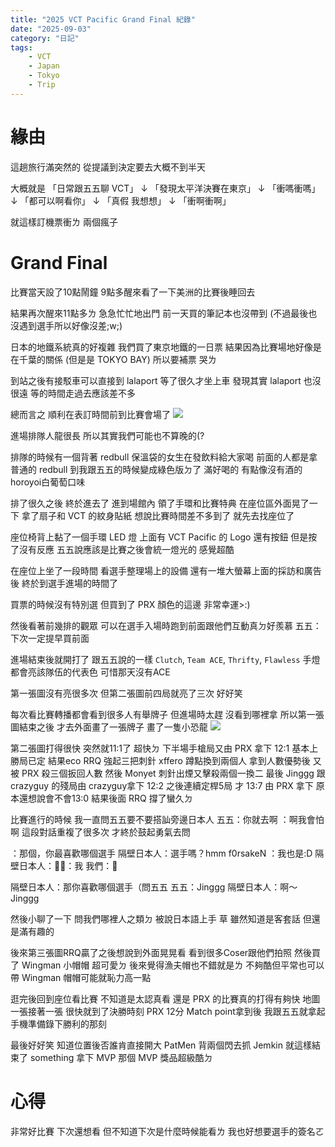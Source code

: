 ```yaml
---
title: "2025 VCT Pacific Grand Final 紀錄"
date: "2025-09-03"
category: "日記"
tags: 
    - VCT
    - Japan
    - Tokyo
    - Trip
---
```


# 緣由

這趟旅行滿突然的
從提議到決定要去大概不到半天

大概就是
「日常跟五五聊 VCT」
↓
「發現太平洋決賽在東京」
↓
「衝嗎衝嗎」
↓
「都可以啊看你」
↓
「真假 我想想」
↓
「衝啊衝啊」

就這樣訂機票衝ㄌ
兩個瘋子

# Grand Final

比賽當天設了10點鬧鐘
9點多醒來看了一下美洲的比賽後睡回去

結果再次醒來11點多ㄌ
急急忙忙地出門
前一天買的筆記本也沒帶到
(不過最後也沒遇到選手所以好像沒差;w;)

日本的地鐵系統真的好複雜
我們買了東京地鐵的一日票
結果因為比賽場地好像是在千葉的關係
(但是是 TOKYO BAY)
所以要補票
哭ㄌ

到站之後有接駁車可以直接到 lalaport
等了很久才坐上車
發現其實 lalaport 也沒很遠
等的時間走過去應該差不多

總而言之
順利在表訂時間前到比賽會場了
![](https://yuyutw123.github.io/2025_VCT_Pacific_Final.md/1.jpg)

進場排隊人龍很長
所以其實我們可能也不算晚的(?

排隊的時候有一個背著 redbull 保溫袋的女生在發飲料給大家喝
前面的人都是拿普通的 redbull
到我跟五五的時候變成綠色版ㄉ了
滿好喝的
有點像沒有酒的horoyoi白葡萄口味

排了很久之後 終於進去了
進到場館內 領了手環和比賽特典
在座位區外面晃了一下
拿了扇子和 VCT 的紋身貼紙
想說比賽時間差不多到了
就先去找座位了

座位椅背上黏了一個手環 LED 燈
上面有 VCT Pacific 的 Logo
還有按鈕 但是按了沒有反應
五五說應該是比賽之後會統一燈光的
感覺超酷

在座位上坐了一段時間
看選手整理場上的設備
還有一堆大螢幕上面的採訪和廣告後
終於到選手進場的時間了

買票的時候沒有特別選
但買到了 PRX 顏色的這邊
非常幸運>:)

然後看著前幾排的觀眾
可以在選手入場時跑到前面跟他們互動真ㄉ好羨慕
五五：下次一定提早買前面

進場結束後就開打了
跟五五說的一樣
`Clutch`, `Team ACE`, `Thrifty`, `Flawless`
手燈都會亮該隊伍的代表色
可惜那天沒有ACE

第一張圖沒有亮很多次
但第二張圖前四局就亮了三次
好好笑

每次看比賽轉播都會看到很多人有舉牌子
但進場時太趕
沒看到哪裡拿
所以第一張圖結束之後
才去外面畫了一張牌子
畫了一隻小恐龍
![](https://yuyutw123.github.io/2025_VCT_Pacific_Final.md/3.jpg)


第二張圖打得很快
突然就11:1了
超快ㄉ
下半場手槍局又由 PRX 拿下
12:1 基本上勝局已定
結果eco RRQ 強起三把刺針
xffero 蹲點換到兩個人
拿到人數優勢後
又被 PRX 殺三個扳回人數
然後 Monyet 刺針出煙又擊殺兩個一換二
最後 Jinggg 跟 crazyguy 的殘局由 crazyguy拿下
12:2 之後連續定桿5局
才 13:7 由 PRX 拿下
原本還想說會不會13:0
結果後面 RRQ 撐了蠻久ㄉ

比賽進行的時候
我一直問五五要不要搭訕旁邊日本人
五五：你就去啊
：啊我會怕啊
這段對話重複了很多次
才終於鼓起勇氣去問

：那個，你最喜歡哪個選手
隔壁日本人：選手嗎？hmm f0rsakeN
：我也是:D
隔壁日本人：🫱🫲：我
我們：🤝

隔壁日本人：那你喜歡哪個選手（問五五
五五：Jinggg
隔壁日本人：啊～Jinggg

然後小聊了一下
問我們哪裡人之類ㄉ
被說日本語上手
草
雖然知道是客套話
但還是滿有趣的

後來第三張圖RRQ贏了之後想說到外面晃晃看
看到很多Coser跟他們拍照
然後買了 Wingman 小帽帽
超可愛ㄉ
後來覺得漁夫帽也不錯就是ㄌ
不夠酷但平常也可以帶
Wingman 帽帽可能就恥力高一點

逛完後回到座位看比賽
不知道是太認真看
還是 PRX 的比賽真的打得有夠快
地圖一張接著一張
很快就到了決勝時刻
PRX 12分 Match point拿到後
我跟五五就拿起手機準備錄下勝利的那刻

最後好好笑
知道位置後否誰肯直接開大
PatMen 背兩個閃去抓 Jemkin
就這樣結束了
something 拿下 MVP
那個 MVP 獎品超級酷ㄉ

# 心得

非常好比賽
下次還想看
但不知道下次是什麼時候能看ㄌ
我也好想要選手的簽名ㄛ